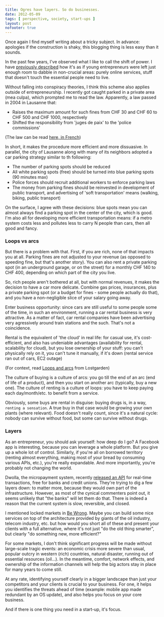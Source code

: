 ```yaml
---
title: Ogres have layers. So do businesses.
date: 2012-05-09
tags: [ perspective, society, start-ups ]
layout: post
nofooter: true
---
```


Once again I find myself writing about a tricky subject. In advance: apologies
if the construction is shaky, this blogging thing is less easy than it sounds.

In the past few years, I've observed what I like to call the shift of power.
I have [previously described](http://amos.me/blog/2012/be-wrong/) how it's as if young entrepreneurs
were left just enough room to dabble in non-crucial areas: purely online services,
stuff that doesn't touch the essential people need to live.

Without falling into conspiracy theories, I think this scheme also applies outside
of entrepreneurship. I recently got caught parked in a private area (mea culpa),
which prompted me to read the law. Apparently, a law passed in 2004 in Lausanne that:

  * Raises the maximum amount for such fines from CHF 30 and CHF 60 to CHF 500 and CHF 1000, respectively
  * Shifted the responsibility from 'juges de paix' to the 'police commissions'

(The law can be read [here, in French](http://www.ucv.ch/net/com/10005/Images/File/Transfert%20de%20la%20competence.pdf))

In short, it makes the procedure more efficient and more dissuasive. In parallel,
the city of Lausanne along with many of its neighbors adopted a car parking strategy
similar to th following:

  * The number of parking spots should be reduced
  * All white parking spots (free) should be turned into blue parking spots (90 minutes max)
  * Police forces should recruit additional workers to enforce parking laws
  * The money from parking fines should be reinvested in development of public transport,
    and advertising of 'soft transportation' means (walking, biking, public transport)

On the surface, I agree with these decisions: blue spots mean you can almost always
find a parking spot in the center of the city, which is good. I'm also all for developing
more efficient transportation means: if a metro system costs less and pollutes less to carry
N people than cars, then all good and fancy.

### Loops vs arcs

But there is a problem with that. First, if you are rich, none of that impacts you at all.
Parking fines are not adjusted to your revenue (as opposed to speeding fine, but that's
another story). You can also rent a private parking spot (in an underground garage, or on
the street) for a monthly CHF 140 to CHF 400, depending on which part of the city you live.

So, rich people aren't bothered at all, but with normal revenues, it makes the decision
to have a car more delicate. Combine gas prices, insurances, plus a private parking spot
(or a budget for fines - some people actually do that), and you have a non-negligible
slice of your salary going away.

Enter business opportunity: since cars are still useful to some people some of the time,
in such an environment, running a car rental business is very attractive. As a matter of
fact, car rental companies have been advertising very agressively around train stations
and the such. That's not a coincidence.

Rental is the equivalent of 'the cloud' in real life: for casual use, it's cost-efficient,
and also has undeniable advantages (availability for rental, scalability for cloud), but
you lose ownership of your stuff: you can't physically rely on it, you can't tune it
manually, if it's down (rental service ran out of cars, EC2 outage)

(For context, read [Loops and arcs](http://www.lostgarden.com/2012/04/loops-and-arcs.html) from Lostgarden)

The culture of buying is a culture of arcs: you go till the end of an arc (end of life of
a product), and then you start on another arc (typically, buy a new one). The culture
of renting is a culture of loops: you have to keep paying each day/month/etc. to benefit
from a service.

Obviously, some buys are rental in disguise: buying drugs is, in a way, `renting a sensation`.
A true buy in that case would be growing your own plants (where relevant). Food doesn't
really count, since it's a natural cycle: nobody can survive without food, but some can
survive without drugs.

### Layers

As an entrepreneur, you should ask yourself: how deep do I go? A Facebook app is interesting,
because you can leverage a whole platform. But you give up a whole lot of control. Similarly,
if you're all on borrowed territory (renting almost everything, making most of your bread
by consuming various APIs, etc.), you're really expandable. And more importantly, you're
probably not changing the world.

Dwolla, the micropayment system, recently [released an API](http://blog.dwolla.com/ach-goes-real-time-with-fisync-free-for-banks-and-credit-unions/) for real-time transactions,
free for banks and credit unions. They're trying to dig a few layers down: to matter more,
because they would own part of the infrastructure. However, as most of the cynical commenters
point out, it seems unlikely that "the banks" will let them do that. There is indeed a reason
that the current system is slow, reversible, and closed.

I mentioned locked markets in [Be Wrong](http://amos.me/blog/2012/be-wrong/). Maybe you can
build some nice services on top of the architecture provided by giants of the oil industry,
telecom industry, etc. but how would you short all of these and present your clients with
a full alternative, where it's not just "do the old thing smarter", but clearly
"do something new, more efficient?"

For some markets, I don't think significant progress will be made without large-scale tragic
events: an economic crisis more severe than usual, popular outcry in western (rich) countries,
natural disaster, running out of essential resources (oil...). In the meantime, comfort,
network effects, and ownership of the information channels will help the big actors stay in
place for many years to come still.

At any rate, identifying yourself clearly in a bigger landscape than just your competitors
and your clients is crucial to your business. For one, it helps you identifies the threats
ahead of time (example: mobile app made redundant by an OS update), and also helps you focus
on your core business.

And if there is one thing you need in a start-up, it's focus.

